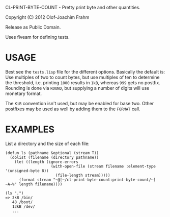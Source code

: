 <!-- -*- mode: markdown; coding: utf-8; -*- -->

CL-PRINT-BYTE-COUNT - Pretty print byte and other quantities.

Copyright (C) 2012 Olof-Joachim Frahm

Release as Public Domain.

Uses fiveam for defining tests.

# USAGE

Best see the `tests.lisp` file for the different options.  Basically the
default is:  Use multiples of two to count bytes, but use multiples of
ten to determine the threshold, i.e. printing `1000` results in `1kB`,
whereas `999` gets no postfix.  Rounding is done via `ROUND`, but
supplying a number of digits will use monetary format.

The `KiB` convention isn't used, but may be enabled for base two.  Other
postfixes may be used as well by adding them to the `FORMAT` call.

# EXAMPLES

List a directory and the size of each file:

    (defun ls (pathname &optional (stream T))
      (dolist (filename (directory pathname))
        (let ((length (ignore-errors
                        (with-open-file (stream filename :element-type '(unsigned-byte 8))
                          (file-length stream)))))
          (format stream "~@[~/cl-print-byte-count:print-byte-count/~] ~A~%" length filename))))

    (ls ".")
    => 3kB /bin/
       48 /boot/
       13kB /dev/
       ...
